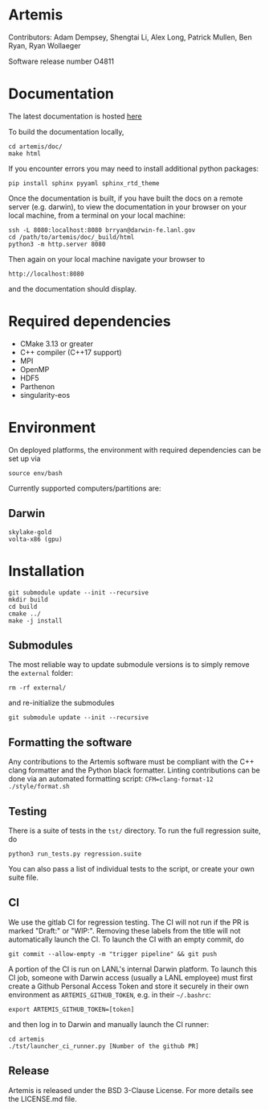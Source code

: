 # Artemis

Contributors: Adam Dempsey, Shengtai Li, Alex Long, Patrick Mullen, Ben Ryan, Ryan
Wollaeger

Software release number O4811

# Documentation

The latest documentation is hosted [here](https://lanl.github.io/artemis/index.html)

To build the documentation locally,

    cd artemis/doc/
    make html

If you encounter errors you may need to install additional python packages:

    pip install sphinx pyyaml sphinx_rtd_theme

Once the documentation is built, if you have built the docs on a remote server (e.g. darwin), to view
the documentation in your browser on your local machine, from a terminal on your local machine:

    ssh -L 8080:localhost:8080 brryan@darwin-fe.lanl.gov
    cd /path/to/artemis/doc/_build/html
    python3 -m http.server 8080

Then again on your local machine navigate your browser to

    http://localhost:8080

and the documentation should display.

# Required dependencies

* CMake 3.13 or greater
* C++ compiler (C++17 support)
* MPI
* OpenMP
* HDF5
* Parthenon
* singularity-eos

# Environment

On deployed platforms, the environment with required dependencies can be set up via

    source env/bash

Currently supported computers/partitions are:

## Darwin

    skylake-gold
    volta-x86 (gpu)

# Installation

    git submodule update --init --recursive
    mkdir build
    cd build
    cmake ../
    make -j install

## Submodules

The most reliable way to update submodule versions is to simply remove the `external`
folder:

    rm -rf external/

and re-initialize the submodules

    git submodule update --init --recursive

## Formatting the software

Any contributions to the Artemis software must be compliant with the C++ clang formatter and
the Python black formatter.  Linting contributions can be done via an automated formatting
script:
`CFM=clang-format-12 ./style/format.sh`

## Testing

There is a suite of tests in the `tst/` directory. To run the full regression suite, do

    python3 run_tests.py regression.suite

You can also pass a list of individual tests to the script, or create your own suite file.

## CI

We use the gitlab CI for regression testing. The CI will not run if the PR is marked "Draft:" or
"WIP:". Removing these labels from the title will not automatically launch the CI. To launch the CI
with an empty commit, do

    git commit --allow-empty -m "trigger pipeline" && git push

A portion of the CI is run on LANL's internal Darwin platform. To launch this CI job, someone with
Darwin access (usually a LANL employee) must first create a Github Personal Access Token and store
it securely in their own environment as `ARTEMIS_GITHUB_TOKEN`, e.g. in their `~/.bashrc`:

    export ARTEMIS_GITHUB_TOKEN=[token]

and then log in to Darwin and manually launch the CI runner:

    cd artemis
    ./tst/launcher_ci_runner.py [Number of the github PR]

## Release

Artemis is released under the BSD 3-Clause License. For more details see the LICENSE.md
file.
